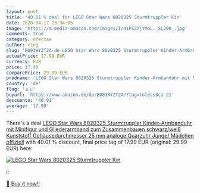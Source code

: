 ```yaml
---
layout: post
title: '40.01 % deal for LEGO Star Wars 8020325 Sturmtruppler Kin'
date: 2020-04-17 23:34:05
image: 'https://m.media-amazon.com/images/I/41Ps27jYMaL._SL200_.jpg'
comments: true
category: ofertas
author: ring
slug: 'B003WYZT2A-de LEGO Star Wars 8020325 Sturmtruppler Kinder-Armbanduhr mit Minifigur und Gliederarmband zum Zusammenbauen   schwarz/weiß   Kunststoff   Gehäusedurchmesser 25 mm   analoge Quarzuhr   Junge/ Mädchen   offiziell'
actualPrice: 17.99 EUR
currency: EUR
price: 17.99
comparePrice: 29.99 EUR
prodname: 'LEGO Star Wars 8020325 Sturmtruppler Kinder-Armbanduhr mit Minifigur und Gliederarmband zum Zusammenbauen   schwarz/weiß   Kunststoff   Gehäusedurchmesser 25 mm   analoge Quarzuhr   Junge/ Mädchen   offiziell'
country: 'de'
flag: '🇩🇪'
buyurl: 'https://www.amazon.de/dp/B003WYZT2A/?tag=tolees0ca-21'
descuento: '40.01'
average: '17.99'
---
```


There's a deal [LEGO Star Wars 8020325 Sturmtruppler Kinder-Armbanduhr mit Minifigur und Gliederarmband zum Zusammenbauen   schwarz/weiß   Kunststoff   Gehäusedurchmesser 25 mm   analoge Quarzuhr   Junge/ Mädchen   offiziell](https://www.amazon.de/dp/B003WYZT2A/?tag=tolees0ca-21)  with  40.01 % discount, final price tag of  17.99 EUR (original: 29.99 EUR) here:

[![LEGO Star Wars 8020325 Sturmtruppler Kin](https://m.media-amazon.com/images/I/41Ps27jYMaL._SL200_.jpg)](https://www.amazon.de/dp/B003WYZT2A/?tag=tolees0ca-21)

ℹ️:


[🛒 Buy it now!!](https://www.amazon.de/dp/B003WYZT2A/?tag=tolees0ca-21)
